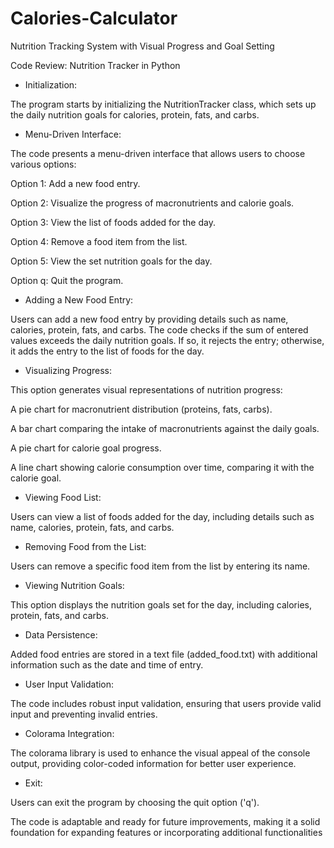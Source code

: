 # Calories-Calculator
Nutrition Tracking System with Visual Progress and Goal Setting

Code Review: Nutrition Tracker in Python

- Initialization:

The program starts by initializing the NutritionTracker class, which sets up the daily nutrition goals for calories, protein, fats, and carbs.

- Menu-Driven Interface:

The code presents a menu-driven interface that allows users to choose various options:

Option 1: Add a new food entry.

Option 2: Visualize the progress of macronutrients and calorie goals.

Option 3: View the list of foods added for the day.

Option 4: Remove a food item from the list.

Option 5: View the set nutrition goals for the day.

Option q: Quit the program.

- Adding a New Food Entry:

Users can add a new food entry by providing details such as name, calories, protein, fats, and carbs.
The code checks if the sum of entered values exceeds the daily nutrition goals. If so, it rejects the entry; otherwise, it adds the entry to the list of foods for the day.

- Visualizing Progress:

This option generates visual representations of nutrition progress:

A pie chart for macronutrient distribution (proteins, fats, carbs).

A bar chart comparing the intake of macronutrients against the daily goals.

A pie chart for calorie goal progress.

A line chart showing calorie consumption over time, comparing it with the calorie goal.

- Viewing Food List:

Users can view a list of foods added for the day, including details such as name, calories, protein, fats, and carbs.

- Removing Food from the List:

Users can remove a specific food item from the list by entering its name.

- Viewing Nutrition Goals:

This option displays the nutrition goals set for the day, including calories, protein, fats, and carbs.

- Data Persistence:

Added food entries are stored in a text file (added_food.txt) with additional information such as the date and time of entry.

- User Input Validation:

The code includes robust input validation, ensuring that users provide valid input and preventing invalid entries.

- Colorama Integration:

The colorama library is used to enhance the visual appeal of the console output, providing color-coded information for better user experience.

- Exit:

Users can exit the program by choosing the quit option ('q').

The code is adaptable and ready for future improvements, making it a solid foundation for expanding features or incorporating additional functionalities

